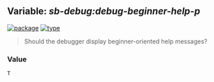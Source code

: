 ## Variable: ***sb-debug:*debug-beginner-help-p****
[![package](https://img.shields.io/badge/Package-SB--DEBUG-5f9ea0.svg?style=social&colorA=999999)](../) [![type](https://img.shields.io/badge/Type-Variable-5f9ea0.svg?style=social&colorA=999999)](../#variable) 

> Should the debugger display beginner-oriented help messages?

### Value
```
T
```
